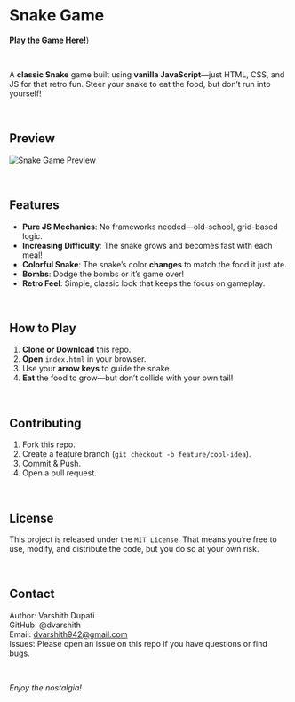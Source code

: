 # Snake Game
[**Play the Game Here!**](https://varshithdupati.com/snake-game/))  

<br/>

A **classic Snake** game built using **vanilla JavaScript**—just HTML, CSS, and JS for that retro fun. Steer your snake to eat the food, but don’t run into yourself!

<br/>

## Preview
![Snake Game Preview](https://github.com/user-attachments/assets/e2eba6b4-d046-4820-8787-697b7b530ce6)

<br/>

## Features
- **Pure JS Mechanics**: No frameworks needed—old-school, grid-based logic.
- **Increasing Difficulty**: The snake grows and becomes fast with each meal!
- **Colorful Snake**: The snake’s color **changes** to match the food it just ate.
- **Bombs**: Dodge the bombs or it’s game over!
- **Retro Feel**: Simple, classic look that keeps the focus on gameplay.

<br/>

## How to Play
1. **Clone or Download** this repo.
2. **Open** `index.html` in your browser.
3. Use your **arrow keys** to guide the snake.
4. **Eat** the food to grow—but don’t collide with your own tail!

<br/>

## Contributing
1. Fork this repo.
2. Create a feature branch (`git checkout -b feature/cool-idea`).
3. Commit & Push.
4. Open a pull request.

</br>

## License
This project is released under the `MIT License`. That means you’re free to use, modify, and distribute the code, but you do so at your own risk.

</br>

## Contact
Author: Varshith Dupati </br>
GitHub: @dvarshith </br>
Email: dvarshith942@gmail.com </br>
Issues: Please open an issue on this repo if you have questions or find bugs.

</br>

_Enjoy the nostalgia!_
